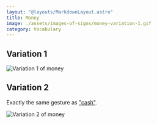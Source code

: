```yaml
---
layout: "@layouts/MarkdownLayout.astro"
title: Money
image: ./assets/images-of-signs/money-variation-1.gif
category: Vocabulary
---
```


## Variation 1

![Variation 1 of money](@signs/money-variation-1.gif)

## Variation 2

Exactly the same gesture as ["cash"](./cash).

![Variation 2 of money](@signs/money-variation-2.gif)
